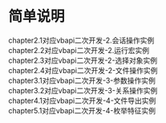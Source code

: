 # 简单说明

chapter2.1对应vbapi二次开发-2.会话操作实例  
chapter2.2对应vbapi二次开发-2.运行宏实例  
chapter2.3对应vbapi二次开发-2-选择对象实例  
chapter2.4对应vbapi二次开发-2-文件操作实例  
chapter3.1对应vbapi二次开发-3-参数操作实例  
chapter3.2对应vbapi二次开发-3-关系操作实例  
chapter4.1对应vbapi二次开发-4-文件导出实例  
chapter5.1对应vbapi二次开发-4-枚举特征实例  
